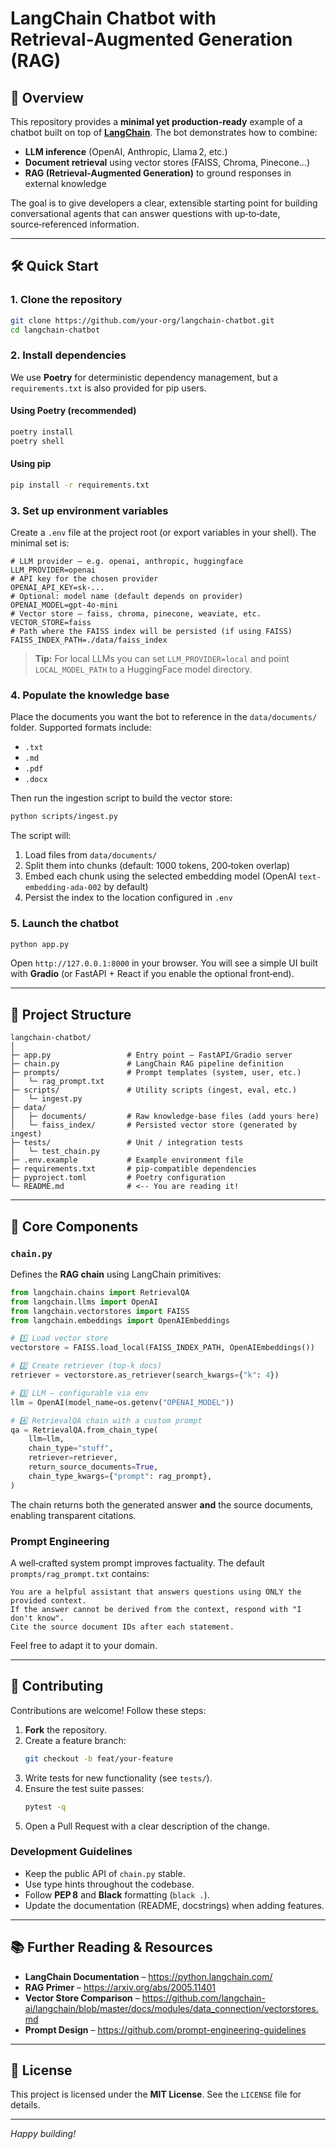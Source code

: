 # LangChain Chatbot with Retrieval‑Augmented Generation (RAG)

## 📖 Overview

This repository provides a **minimal yet production‑ready** example of a chatbot built on top of **[LangChain](https://github.com/langchain-ai/langchain)**.  The bot demonstrates how to combine:

- **LLM inference** (OpenAI, Anthropic, Llama 2, etc.)
- **Document retrieval** using vector stores (FAISS, Chroma, Pinecone…)
- **RAG (Retrieval‑Augmented Generation)** to ground responses in external knowledge

The goal is to give developers a clear, extensible starting point for building conversational agents that can answer questions with up‑to‑date, source‑referenced information.

---

## 🛠️ Quick Start

### 1. Clone the repository

```bash
git clone https://github.com/your‑org/langchain-chatbot.git
cd langchain-chatbot
```

### 2. Install dependencies

We use **Poetry** for deterministic dependency management, but a `requirements.txt` is also provided for pip users.

#### Using Poetry (recommended)

```bash
poetry install
poetry shell
```

#### Using pip

```bash
pip install -r requirements.txt
```

### 3. Set up environment variables

Create a `.env` file at the project root (or export variables in your shell). The minimal set is:

```dotenv
# LLM provider – e.g. openai, anthropic, huggingface
LLM_PROVIDER=openai
# API key for the chosen provider
OPENAI_API_KEY=sk-...
# Optional: model name (default depends on provider)
OPENAI_MODEL=gpt-4o-mini
# Vector store – faiss, chroma, pinecone, weaviate, etc.
VECTOR_STORE=faiss
# Path where the FAISS index will be persisted (if using FAISS)
FAISS_INDEX_PATH=./data/faiss_index
```

> **Tip:** For local LLMs you can set `LLM_PROVIDER=local` and point `LOCAL_MODEL_PATH` to a HuggingFace model directory.

### 4. Populate the knowledge base

Place the documents you want the bot to reference in the `data/documents/` folder. Supported formats include:

- `.txt`
- `.md`
- `.pdf`
- `.docx`

Then run the ingestion script to build the vector store:

```bash
python scripts/ingest.py
```

The script will:
1. Load files from `data/documents/`
2. Split them into chunks (default: 1000 tokens, 200‑token overlap)
3. Embed each chunk using the selected embedding model (OpenAI `text-embedding-ada-002` by default)
4. Persist the index to the location configured in `.env`

### 5. Launch the chatbot

```bash
python app.py
```

Open `http://127.0.0.1:8000` in your browser. You will see a simple UI built with **Gradio** (or FastAPI + React if you enable the optional front‑end).

---

## 📂 Project Structure

```
langchain-chatbot/
│
├─ app.py                 # Entry point – FastAPI/Gradio server
├─ chain.py               # LangChain RAG pipeline definition
├─ prompts/               # Prompt templates (system, user, etc.)
│   └─ rag_prompt.txt
├─ scripts/               # Utility scripts (ingest, eval, etc.)
│   └─ ingest.py
├─ data/
│   ├─ documents/         # Raw knowledge‑base files (add yours here)
│   └─ faiss_index/       # Persisted vector store (generated by ingest)
├─ tests/                 # Unit / integration tests
│   └─ test_chain.py
├─ .env.example           # Example environment file
├─ requirements.txt       # pip‑compatible dependencies
├─ pyproject.toml         # Poetry configuration
└─ README.md              # <-- You are reading it!
```

---

## 🧩 Core Components

### `chain.py`
Defines the **RAG chain** using LangChain primitives:
```python
from langchain.chains import RetrievalQA
from langchain.llms import OpenAI
from langchain.vectorstores import FAISS
from langchain.embeddings import OpenAIEmbeddings

# 1️⃣ Load vector store
vectorstore = FAISS.load_local(FAISS_INDEX_PATH, OpenAIEmbeddings())

# 2️⃣ Create retriever (top‑k docs)
retriever = vectorstore.as_retriever(search_kwargs={"k": 4})

# 3️⃣ LLM – configurable via env
llm = OpenAI(model_name=os.getenv("OPENAI_MODEL"))

# 4️⃣ RetrievalQA chain with a custom prompt
qa = RetrievalQA.from_chain_type(
    llm=llm,
    chain_type="stuff",
    retriever=retriever,
    return_source_documents=True,
    chain_type_kwargs={"prompt": rag_prompt},
)
```
The chain returns both the generated answer **and** the source documents, enabling transparent citations.

### Prompt Engineering
A well‑crafted system prompt improves factuality. The default `prompts/rag_prompt.txt` contains:
```
You are a helpful assistant that answers questions using ONLY the provided context.
If the answer cannot be derived from the context, respond with "I don't know".
Cite the source document IDs after each statement.
```
Feel free to adapt it to your domain.

---

## 🤝 Contributing

Contributions are welcome! Follow these steps:

1. **Fork** the repository.
2. Create a feature branch:
   ```bash
   git checkout -b feat/your-feature
   ```
3. Write tests for new functionality (see `tests/`).
4. Ensure the test suite passes:
   ```bash
   pytest -q
   ```
5. Open a Pull Request with a clear description of the change.

### Development Guidelines
- Keep the public API of `chain.py` stable.
- Use type hints throughout the codebase.
- Follow **PEP 8** and **Black** formatting (`black .`).
- Update the documentation (README, docstrings) when adding features.

---

## 📚 Further Reading & Resources

- **LangChain Documentation** – https://python.langchain.com/
- **RAG Primer** – https://arxiv.org/abs/2005.11401
- **Vector Store Comparison** – https://github.com/langchain-ai/langchain/blob/master/docs/modules/data_connection/vectorstores.md
- **Prompt Design** – https://github.com/prompt-engineering-guidelines

---

## 📄 License

This project is licensed under the **MIT License**. See the `LICENSE` file for details.

---

*Happy building!*